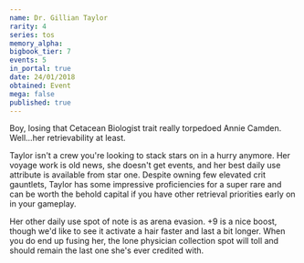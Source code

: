 ```yaml
---
name: Dr. Gillian Taylor
rarity: 4
series: tos
memory_alpha:
bigbook_tier: 7
events: 5
in_portal: true
date: 24/01/2018
obtained: Event
mega: false
published: true
---
```


Boy, losing that Cetacean Biologist trait really torpedoed Annie Camden. Well...her retrievability at least.

Taylor isn't a crew you're looking to stack stars on in a hurry anymore. Her voyage work is old news, she doesn't get events, and her best daily use attribute is available from star one. Despite owning few elevated crit gauntlets, Taylor has some impressive proficiencies for a super rare and can be worth the behold capital if you have other retrieval priorities early on in your gameplay.

Her other daily use spot of note is as arena evasion. +9 is a nice boost, though we'd like to see it activate a hair faster and last a bit longer. When you do end up fusing her, the lone physician collection spot will toll and should remain the last one she's ever credited with.
